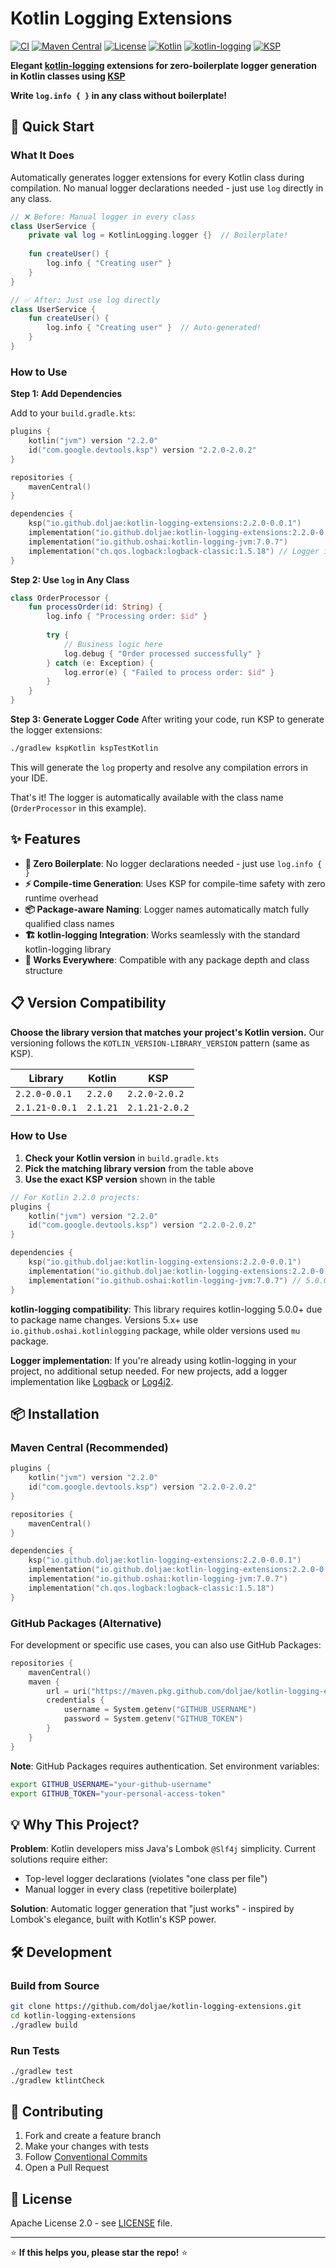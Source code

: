 # Kotlin Logging Extensions

[![CI](https://github.com/doljae/kotlin-logging-extensions/actions/workflows/ci.yml/badge.svg)](https://github.com/doljae/kotlin-logging-extensions/actions/workflows/ci.yml)
[![Maven Central](https://img.shields.io/maven-central/v/io.github.doljae/kotlin-logging-extensions.svg?label=Maven%20Central)](https://central.sonatype.com/artifact/io.github.doljae/kotlin-logging-extensions)
[![License](https://img.shields.io/badge/License-Apache%202.0-blue.svg)](https://opensource.org/licenses/Apache-2.0)
[![Kotlin](https://img.shields.io/badge/kotlin-2.2.0-blue.svg?logo=kotlin)](http://kotlinlang.org)
[![kotlin-logging](https://img.shields.io/badge/kotlin--logging-5.0.0+-green.svg)](https://github.com/oshai/kotlin-logging)
[![KSP](https://img.shields.io/badge/KSP-2.2.0--2.0.2-purple.svg)](https://github.com/google/ksp)

**Elegant [kotlin-logging](https://github.com/oshai/kotlin-logging) extensions for zero-boilerplate logger generation in Kotlin classes using [KSP](https://github.com/google/ksp)**

**Write `log.info { }` in any class without boilerplate!**

## 🚀 Quick Start

### What It Does
Automatically generates logger extensions for every Kotlin class during compilation. No manual logger declarations needed - just use `log` directly in any class.

```kotlin
// ❌ Before: Manual logger in every class
class UserService {
    private val log = KotlinLogging.logger {}  // Boilerplate!
    
    fun createUser() {
        log.info { "Creating user" }
    }
}

// ✅ After: Just use log directly
class UserService {
    fun createUser() {
        log.info { "Creating user" }  // Auto-generated!
    }
}
```

### How to Use

**Step 1: Add Dependencies**

Add to your `build.gradle.kts`:
```kotlin
plugins {
    kotlin("jvm") version "2.2.0"
    id("com.google.devtools.ksp") version "2.2.0-2.0.2"
}

repositories {
    mavenCentral()
}

dependencies {
    ksp("io.github.doljae:kotlin-logging-extensions:2.2.0-0.0.1")
    implementation("io.github.doljae:kotlin-logging-extensions:2.2.0-0.0.1")
    implementation("io.github.oshai:kotlin-logging-jvm:7.0.7")
    implementation("ch.qos.logback:logback-classic:1.5.18") // Logger implementation required
}
```

**Step 2: Use `log` in Any Class**
```kotlin
class OrderProcessor {
    fun processOrder(id: String) {
        log.info { "Processing order: $id" }
        
        try {
            // Business logic here
            log.debug { "Order processed successfully" }
        } catch (e: Exception) {
            log.error(e) { "Failed to process order: $id" }
        }
    }
}
```

**Step 3: Generate Logger Code**
After writing your code, run KSP to generate the logger extensions:
```bash
./gradlew kspKotlin kspTestKotlin
```
This will generate the `log` property and resolve any compilation errors in your IDE.

That's it! The logger is automatically available with the class name (`OrderProcessor` in this example).

## ✨ Features

- **🔧 Zero Boilerplate**: No logger declarations needed - just use `log.info { }`
- **⚡ Compile-time Generation**: Uses KSP for compile-time safety with zero runtime overhead  
- **📦 Package-aware Naming**: Logger names automatically match fully qualified class names
- **🏗️ kotlin-logging Integration**: Works seamlessly with the standard kotlin-logging library
- **🎯 Works Everywhere**: Compatible with any package depth and class structure

## 📋 Version Compatibility

**Choose the library version that matches your project's Kotlin version.** Our versioning follows the `KOTLIN_VERSION-LIBRARY_VERSION` pattern (same as KSP).

| Library | Kotlin | KSP |
|---------|--------|-----|
| `2.2.0-0.0.1` | `2.2.0` | `2.2.0-2.0.2` |
| `2.1.21-0.0.1` | `2.1.21` | `2.1.21-2.0.2` |

### How to Use
1. **Check your Kotlin version** in `build.gradle.kts`
2. **Pick the matching library version** from the table above
3. **Use the exact KSP version** shown in the table

```kotlin
// For Kotlin 2.2.0 projects:
plugins {
    kotlin("jvm") version "2.2.0"
    id("com.google.devtools.ksp") version "2.2.0-2.0.2"
}

dependencies {
    ksp("io.github.doljae:kotlin-logging-extensions:2.2.0-0.0.1")
    implementation("io.github.doljae:kotlin-logging-extensions:2.2.0-0.0.1")
    implementation("io.github.oshai:kotlin-logging-jvm:7.0.7") // 5.0.0+
}
```

**kotlin-logging compatibility**: This library requires kotlin-logging 5.0.0+ due to package name changes. Versions 5.x+ use `io.github.oshai.kotlinlogging` package, while older versions used `mu` package.

**Logger implementation**: If you're already using kotlin-logging in your project, no additional setup needed. For new projects, add a logger implementation like [Logback](https://logback.qos.ch/) or [Log4j2](https://logging.apache.org/log4j/2.x/).

## 📦 Installation

### Maven Central (Recommended)
```kotlin
plugins {
    kotlin("jvm") version "2.2.0"
    id("com.google.devtools.ksp") version "2.2.0-2.0.2"
}

repositories {
    mavenCentral()
}

dependencies {
    ksp("io.github.doljae:kotlin-logging-extensions:2.2.0-0.0.1")
    implementation("io.github.doljae:kotlin-logging-extensions:2.2.0-0.0.1")
    implementation("io.github.oshai:kotlin-logging-jvm:7.0.7")
    implementation("ch.qos.logback:logback-classic:1.5.18")
}
```

### GitHub Packages (Alternative)
For development or specific use cases, you can also use GitHub Packages:

```kotlin
repositories {
    mavenCentral()
    maven {
        url = uri("https://maven.pkg.github.com/doljae/kotlin-logging-extensions")
        credentials {
            username = System.getenv("GITHUB_USERNAME")
            password = System.getenv("GITHUB_TOKEN")
        }
    }
}
```

**Note**: GitHub Packages requires authentication. Set environment variables:
```bash
export GITHUB_USERNAME="your-github-username"
export GITHUB_TOKEN="your-personal-access-token"
```


## 💡 Why This Project?

**Problem**: Kotlin developers miss Java's Lombok `@Slf4j` simplicity. Current solutions require either:
- Top-level logger declarations (violates "one class per file")  
- Manual logger in every class (repetitive boilerplate)

**Solution**: Automatic logger generation that "just works" - inspired by Lombok's elegance, built with Kotlin's KSP power.

## 🛠️ Development

### Build from Source
```bash
git clone https://github.com/doljae/kotlin-logging-extensions.git
cd kotlin-logging-extensions
./gradlew build
```

### Run Tests
```bash
./gradlew test
./gradlew ktlintCheck
```


## 🤝 Contributing

1. Fork and create a feature branch
2. Make your changes with tests
3. Follow [Conventional Commits](https://www.conventionalcommits.org/)
4. Open a Pull Request

## 📄 License

Apache License 2.0 - see [LICENSE](LICENSE) file.

---

⭐ **If this helps you, please star the repo!** ⭐ 
